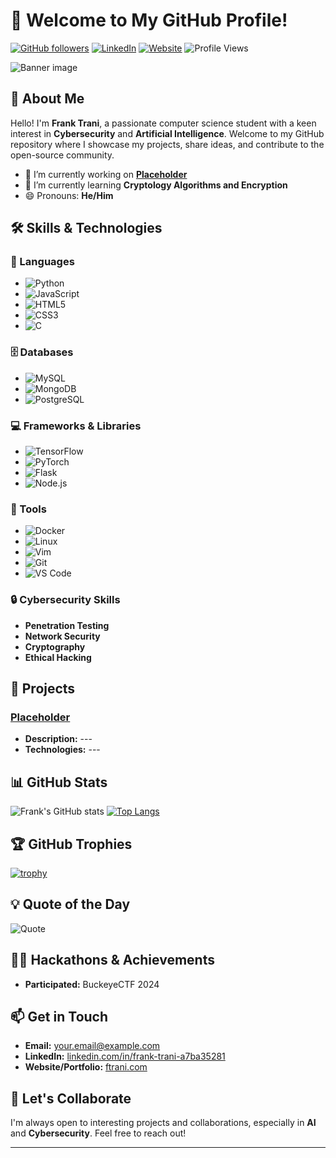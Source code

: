 # 👋 Welcome to My GitHub Profile!

[![GitHub followers](https://img.shields.io/github/followers/FrankTrani.svg?style=social&label=Follow)](https://github.com/FrankTrani)
[![LinkedIn](https://img.shields.io/badge/-LinkedIn-blue.svg?style=flat&logo=Linkedin&logoColor=white)](https://www.linkedin.com/in/frank-trani-a7ba35281/)
[![Website](https://img.shields.io/badge/Website-Visit%20My%20Site-orange)](https://ftrani.com)
![Profile Views](https://komarev.com/ghpvc/?username=FrankTrani&color=brightgreen)

<img src="https://github.com/FrankTrani/FrankTrani/blob/main/banner.png" alt="Banner image">

## 🌟 About Me

Hello! I'm **Frank Trani**, a passionate computer science student with a keen interest in **Cybersecurity** and **Artificial Intelligence**. Welcome to my GitHub repository where I showcase my projects, share ideas, and contribute to the open-source community.

- 🔭 I’m currently working on **[Placeholder](#)**
- 🌱 I’m currently learning **Cryptology Algorithms and Encryption**
- 😄 Pronouns: **He/Him**

## 🛠️ Skills & Technologies

### 🚀 Languages

- ![Python](https://img.shields.io/badge/Python-3776AB?style=flat&logo=python&logoColor=white)
- ![JavaScript](https://img.shields.io/badge/JavaScript-F7DF1E?style=flat&logo=javascript&logoColor=black)
- ![HTML5](https://img.shields.io/badge/HTML5-E34F26?style=flat&logo=html5&logoColor=white)
- ![CSS3](https://img.shields.io/badge/CSS3-1572B6?style=flat&logo=css3&logoColor=white)
- ![C](https://img.shields.io/badge/C-A8B9CC?style=flat&logo=c&logoColor=white)

### 🗄️ Databases

- ![MySQL](https://img.shields.io/badge/MySQL-4479A1?style=flat&logo=mysql&logoColor=white)
- ![MongoDB](https://img.shields.io/badge/MongoDB-47A248?style=flat&logo=mongodb&logoColor=white)
- ![PostgreSQL](https://img.shields.io/badge/PostgreSQL-336791?style=flat&logo=postgresql&logoColor=white)

### 💻 Frameworks & Libraries

- ![TensorFlow](https://img.shields.io/badge/TensorFlow-FF6F00?style=flat&logo=tensorflow&logoColor=white)
- ![PyTorch](https://img.shields.io/badge/PyTorch-EE4C2C?style=flat&logo=pytorch&logoColor=white)
- ![Flask](https://img.shields.io/badge/Flask-000000?style=flat&logo=flask&logoColor=white)
- ![Node.js](https://img.shields.io/badge/Node.js-339933?style=flat&logo=node.js&logoColor=white)

### 🧰 Tools

- ![Docker](https://img.shields.io/badge/Docker-2496ED?style=flat&logo=docker&logoColor=white)
- ![Linux](https://img.shields.io/badge/Linux-FCC624?style=flat&logo=linux&logoColor=black)
- ![Vim](https://img.shields.io/badge/Vim-019733?style=flat&logo=vim&logoColor=white)
- ![Git](https://img.shields.io/badge/Git-F05032?style=flat&logo=git&logoColor=white)
- ![VS Code](https://img.shields.io/badge/VS%20Code-007ACC?style=flat&logo=visual-studio-code&logoColor=white)

### 🔒 Cybersecurity Skills

- **Penetration Testing**
- **Network Security**
- **Cryptography**
- **Ethical Hacking**

## 🚀 Projects

### [Placeholder](https://github.com/FrankTrani/)

- **Description:** ---
- **Technologies:** ---


## 📊 GitHub Stats

![Frank's GitHub stats](https://github-readme-stats.vercel.app/api?username=FrankTrani&show_icons=true&theme=radical)
[![Top Langs](https://github-readme-stats.vercel.app/api/top-langs/?username=FrankTrani&layout=compact&theme=radical)](https://github.com/anuraghazra/github-readme-stats)

## 🏆 GitHub Trophies

[![trophy](https://github-profile-trophy.vercel.app/?username=FrankTrani&theme=onedark)](https://github.com/ryo-ma/github-profile-trophy)

## 💡 Quote of the Day

![Quote](https://quotes-github-readme.vercel.app/api?type=horizontal&theme=radical)

## 🐱‍💻 Hackathons & Achievements

- **Participated:** BuckeyeCTF 2024

## 📫 Get in Touch

- **Email:** [your.email@example.com](mailto:franktrani7887@gmail.com)
- **LinkedIn:** [linkedin.com/in/frank-trani-a7ba35281](https://www.linkedin.com/in/frank-trani-a7ba35281/)
- **Website/Portfolio:** [ftrani.com](https://ftrani.com)

## 🤝 Let's Collaborate

I'm always open to interesting projects and collaborations, especially in **AI** and **Cybersecurity**. Feel free to reach out!

---

